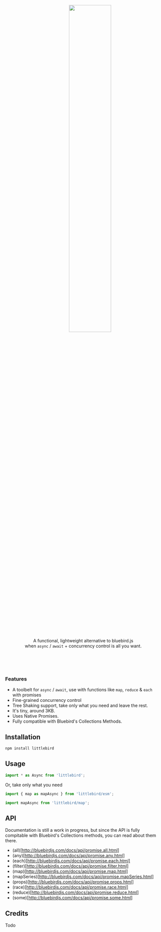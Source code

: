 <br><br>

<div align="center">
<div>
  &nbsp;&nbsp;&nbsp;&nbsp;&nbsp;&nbsp;&nbsp;&nbsp;&nbsp;&nbsp;&nbsp;<img width="52%" src="http://oi63.tinypic.com/206iro8.jpg" />
</div>
  
<p>A functional, lightweight alternative to bluebird.js<br> when <code>async</code> / <code>await</code> + concurrency control is all you want.</p> 
</div>

<br><br><br>


### Features
- A toolbelt for `async` / `await`, use  with functions like `map`, `reduce` & `each` with promises
- Fine-grained concurrency control
- Tree Shaking support, take only what you need and leave the rest.
- It's tiny, around 3KB.
- Uses Native Promises.
- Fully compatible with Bluebird's Collections Methods.




## Installation
```js
npm install littlebird
```

## Usage

```js
import * as Async from 'littlebird';
````

Or, take only what you need

```js
import { map as mapAsync } from 'littlebird/esm';
```
```js
import mapAsync from 'littlebird/map';
```

## API
Documentation is still a work in progress, but since the API is fully compitable with Bluebird's Collections methods, you can read about them there.

- (all)[http://bluebirdjs.com/docs/api/promise.all.html]
- (any)[http://bluebirdjs.com/docs/api/promise.any.html]
- (each)[http://bluebirdjs.com/docs/api/promise.each.html]
- (filter)[http://bluebirdjs.com/docs/api/promise.filter.html]
- (map)[http://bluebirdjs.com/docs/api/promise.map.html]
- (mapSeries)[http://bluebirdjs.com/docs/api/promise.mapSeries.html]
- (props)[http://bluebirdjs.com/docs/api/promise.props.html]
- (race)[http://bluebirdjs.com/docs/api/promise.race.html]
- (reduce)[http://bluebirdjs.com/docs/api/promise.reduce.html]
- (some)[http://bluebirdjs.com/docs/api/promise.some.html]

## Credits
Todo
